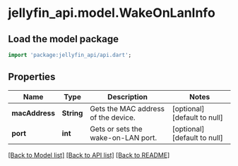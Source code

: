 # jellyfin_api.model.WakeOnLanInfo

## Load the model package
```dart
import 'package:jellyfin_api/api.dart';
```

## Properties
Name | Type | Description | Notes
------------ | ------------- | ------------- | -------------
**macAddress** | **String** | Gets the MAC address of the device. | [optional] [default to null]
**port** | **int** | Gets or sets the wake-on-LAN port. | [optional] [default to null]

[[Back to Model list]](../README.md#documentation-for-models) [[Back to API list]](../README.md#documentation-for-api-endpoints) [[Back to README]](../README.md)


